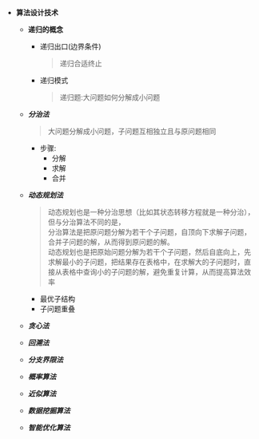   + **算法设计技术**
    + **递归的概念**
      + 递归出口(边界条件)
        > 递归合适终止
      + 递归模式
        > 递归题:大问题如何分解成小问题
    + ***分治法***
      > 大问题分解成小问题，子问题互相独立且与原问题相同
      + 步骤:
        + 分解
        + 求解
        + 合并
    + ***动态规划法***
      > 动态规划也是一种分治思想（比如其状态转移方程就是一种分治），但与分治算法不同的是，<br>
        分治算法是把原问题分解为若干个子问题，自顶向下求解子问题，合并子问题的解，从而得到原问题的解。<br>
        动态规划也是把原始问题分解为若干个子问题，然后自底向上，先求解最小的子问题，把结果存在表格中，在求解大的子问题时，直接从表格中查询小的子问题的解，避免重复计算，从而提高算法效率
      + 最优子结构
      + 子问题重叠
    + ***贪心法***
    
    + ***回溯法***
    
    + ***分支界限法***
    
    + ***概率算法***
    
    + ***近似算法***
    + ***数据挖掘算法***
    + ***智能优化算法***
